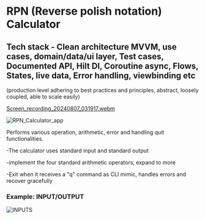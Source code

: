 # RPN (Reverse polish notation) Calculator 
### 
## Tech stack - Clean architecture MVVM, use cases, domain/data/ui layer, Test cases, Documented API, Hilt DI, Coroutine async, Flows, States, live data, Error handling, viewbinding etc 
(production level adhering to best practices and principles, abstract, loosely coupled, able to scale easily)

[Screen_recording_20240807_031917.webm](https://github.com/user-attachments/assets/38bd18c3-2758-433e-902e-4373e427498b)

![RPN_Calculator_app](https://github.com/user-attachments/assets/8a1f5499-1cc8-4800-8865-b5f3935d4773)

Performs various operation, arithmetic, error and handling quit functionalities. 

-The calculator uses standard input and standard output

-implement the four standard arithmetic operators, expand to more

-Exit when it receives a "q" command as CLI mimic, handles errors and recover gracefully

### Example: INPUT/OUTPUT 

![INPUTS](https://github.com/user-attachments/assets/8b08f36e-430e-4af2-a9fa-6b5383a80d8c)

